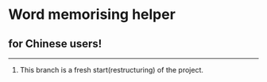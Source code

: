 # Word memorising helper
## for Chinese users!
___
1. This branch is a fresh start(restructuring) of the project.
